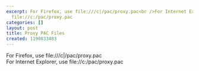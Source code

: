 ```yaml
---
excerpt: For Firefox, use file:///c|/pac/proxy.pac<br />For Internet Explorer, use
  file://c:/pac/proxy.pac
categories: []
layout: post
title: Proxy PAC Files
created: 1190833483
---
```

For Firefox, use file:///c|/pac/proxy.pac<br />For Internet Explorer, use file://c:/pac/proxy.pac
